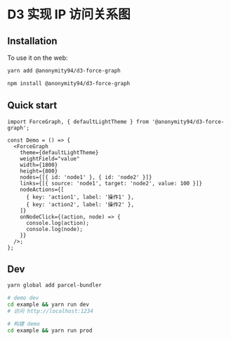 # D3 实现 IP 访问关系图

## Installation

To use it on the web:

```bash
yarn add @anonymity94/d3-force-graph
```

```bash
npm install @anonymity94/d3-force-graph
```

## Quick start

```tsx
import ForceGraph, { defaultLightTheme } from '@anonymity94/d3-force-graph';

const Demo = () => {
  <ForceGraph
    theme={defaultLightTheme}
    weightField="value"
    width={1800}
    height={800}
    nodes={[{ id: 'node1' }, { id: 'node2' }]}
    links={[{ source: 'node1', target: 'node2', value: 100 }]}
    nodeActions={[
      { key: 'action1', label: '操作1' },
      { key: 'action2', label: '操作2' },
    ]}
    onNodeClick={(action, node) => {
      console.log(action);
      console.log(node);
    }}
  />;
};
```

## Dev

```bash
yarn global add parcel-bundler 

# demo dev
cd example && yarn run dev
# 访问 http://localhost:1234

# 构建 demo
cd example && yarn run prod
```
